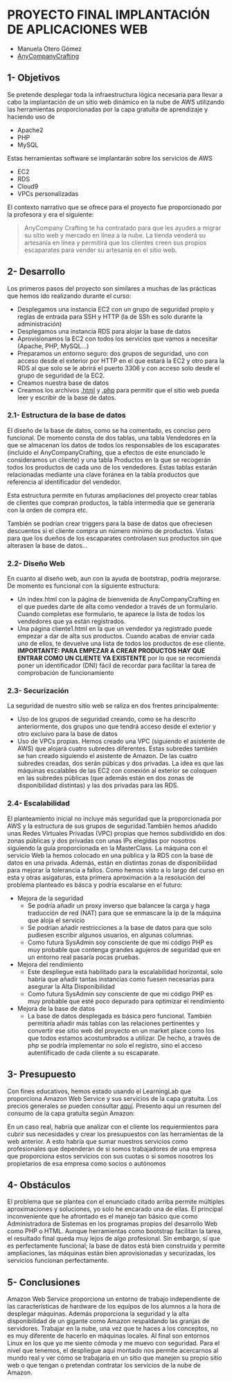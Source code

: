 # PROYECTO FINAL IMPLANTACIÓN DE APLICACIONES WEB
- Manuela Otero Gómez
- [AnyCompanyCrafting](https://http://54.167.196.180/)
  

## 1- Objetivos

Se pretende desplegar toda la infraestructura lógica necesaria para llevar a cabo la implantación de un sitio web dinámico en la nube de AWS utilizando las herramientas proporcionadas por la capa gratuíta de aprendizaje y haciendo uso de 
- Apache2
- PHP
- MySQL

Estas herramientas software se implantarán sobre los servicios de AWS

- EC2
- RDS
- Cloud9
- VPCs personalizadas

El contexto narrativo que se ofrece para el proyecto fue proporcionado por la profesora y era el siguiente:
> AnyCompany Crafting te ha contratado para que les ayudes a migrar su sitio web y mercado en línea a la nube.
La tienda venderá su artesanía en línea y permitirá que los clientes creen sus propios escaparates para vender su artesanía en el sitio web. 

## 2- Desarrollo

Los primeros pasos del proyecto son similares a muchas de las prácticas que hemos ido realizando durante el curso:
- Desplegamos una instancia EC2 con un grupo de seguridad propio y reglas de entrada para SSH y HTTP (la de SSh es solo durante la administración)
- Desplegamos una instancia RDS para alojar la base de datos
- Aprovisionamos la EC2 con todos los servicios que vamos a necesitar (Apache, PHP, MySQL...)
- Preparamos un entorno seguro: dos grupos de seguridad, uno con acceso desde el exterior por HTTP en el que estará la EC2 y otro para la RDS al que solo se le abrirá el puerto 3306 y con acceso solo desde el grupo de seguridad de la EC2.
- Creamos nuestra base de datos
- Creamos los archivos [.html](./Proyecto%20final/index.html) y [.php](./Proyecto%20final/php/) para permitir que el sitio web pueda leer y escribir de la base de datos. 

### 2.1- Estructura de la base de datos
  El diseño de la base de datos, como se ha comentado, es conciso pero funcional. De momento consta de dos tablas, una tabla Vendedores en la que se almacenan los datos de todos los responsables de los escaparates (incluido el AnyCompanyCrafting, que a efectos de este enunciado le consideramos un cliente) y una tabla Productos en la que se recogerán todos los productos de cada uno de los vendedores.
  Estas tablas estarán relacionadas mediante una clave foránea en la tabla productos que referencia al identificador del vendedor. 
  
  Esta estructura permite en futuras ampliaciones del proyecto crear tablas de clientes que compran productos, la tabla intermedia que se generaría con la orden de compra etc.

  También se podrían crear triggers para la base de datos que ofreciesen descuentos si el cliente compra un número mínimo de productos. Vistas para que los dueños de los escaparates controlasen sus productos sin que alterasen la base de datos...

### 2.2- Diseño Web
En cuanto al diseño web, aun con la ayuda de bootstrap, podría mejorarse. De momento es funcional con la siguiente estructura:
- Un index.html con la página de bienvenida de AnyCompanyCrafting en el que puedes darte de alta como vendedor a través de un formulario. Cuando completas ese formulario, te aparece la lista de todos los vendedores que ya están registrados.
- Una página cliente1.html en la que un vendedor ya registrado puede empezar a dar de alta sus productos. Cuando acabas de enviar cada uno de ellos, te devuelve una lista de todos los productos de ese cliente. **IMPORTANTE: PARA EMPEZAR A CREAR PRODUCTOS HAY QUE ENTRAR COMO UN CLIENTE YA EXISTENTE** por lo que se recomienda poner un identificador (DNI) fácil de recordar para facilitar la tarea de comprobación de funcionamiento

### 2.3- Securización
La seguridad de nuestro sitio web se raliza en dos frentes principalmente: 
- Uso de los grupos de seguridad creando, como se ha descrito anteriormente, dos grupos uno que tendrá acceso desde el exterior y otro excluivo para la base de datos
- Uso de VPCs propias. Hemos creado una VPC (siguiendo el asistente de AWS) que alojará cuatro subredes diferentes. Estas subredes también se han creado siguiendo el asistente de Amazon. De las cuatro subredes creadas, dos serán púbícas y dos privadas. La idea es que las máquinas escalables de las EC2 con conexión al exterior se coloquen en las subredes públicas (que además están en dos zonas de disponibilidad distintas) y las dos privadas para las RDS. 

###  2.4- Escalabilidad
El planteamiento inicial no incluye más seguridad que la proporcionada por AWS y la estructura de sus grupos de seguridad.También hemos añadido unas Redes Virtuales Privadas  (VPC) propias que hemos subdividido en dos zonas públicas y dos privadas con unas IPs elegidas por nosotros siguiendo la guía proporcionada en la MasterClass. La máquina con el servicio Web la hemos colocado en una pública y la RDS con la base de datos en una privada. Además, están en distintas zonas de disponibilidad para mejorar la tolerancia a fallos. 
Como hemos visto a lo largo del curso en esta y otras asigaturas, esta primera aproximación a la resolución del problema planteado es básca y podría escalarse en el futuro:
- Mejora de la seguridad
  - Se podría añadir un proxy inverso que balancee la carga y haga traducción de red (NAT) para que se enmascare la ip de la máquina que aloja el servicio
  - Se podrían añadir restricciones a la base de datos para que solo pudiesen escribir algunos usuarios, en algunas columnas.
  - Como futura SysAdmin soy consciente de que mi código PHP es muy probable que contenga grandes agujeros de seguridad que en un entorno real pasaría pocas pruebas. 
- Mejora del rendimiento
  - Este despliegue está habilitado para la escalabilidad horizontal, solo habría que añadir tantas instancias como fuesen necesarias para asegurar la Alta Disponibilidad
  - Como futura SysAdmin soy consciente de que mi código PHP es muy probable que esté poco depurado para optimizar el rendimiento
- Mejora de la base de datos
  - La base de datos desplegada es básica pero funcional. También permitiría añadir más tablas con las relaciones pertinentes y convertir ese sitio web del proyecto en un market place como los que todos estamos acostumbrados a utilizar. De hecho, a través de php se podría implementar no solo el registro, sino el acceso autentificado de cada cliente a su escaparate. 

## 3- Presupuesto
Con fines educativos, hemos estado usando el LearningLab que proporciona Amazon Web Service y sus servicios de la capa gratuíta. Los precios generales se pueden consultar [aquí](https://aws.amazon.com/es/pricing/?aws-products-pricing.sort-by=item.additionalFields.productNameLowercase&aws-products-pricing.sort-order=asc&awsf.Free%20Tier%20Type=*all&awsf.tech-category=*all). Presento aquí un resumen del consumo de la capa gratuíta según Amazon:

En un caso real, habría que analizar con el cliente los requiermientos para cubrir sus necesidades y crear los presupuestos con las herramientas de la web anterior. A esto habría que sumar nuestros servicios como profesionales que dependerán de si somos trabajadores de una empresa que proporciona estos servicios con sus cuotas o si somos nosotros los propietarios de esa empresa como socios o autónomos

## 4- Obstáculos
El problema que se plantea con el enunciado citado arriba permite múltiples aproximaciones y soluciones, yo solo he encarado una de ellas.
El principal inconveniente que he afrontado es el manejo tan básico que como Administradora de Sistemas en los programas propios del desarrollo Web como PHP o HTML. Aunque herramientas como bootstrap facilitan la tarea, el resultado final queda muy lejos de algo profesional. Sin embargo, sí que es perfectamente funcional; la base de datos está bien construida y permite ampliaciones, las máquinas están bien aprovisionadas y securizadas, los servicios funcionan perfectamente.

## 5- Conclusiones
Amazon Web Service proporciona un entorno de trabajo independiente de las características de hardware de los equipos de los alumnos a la hora de desplegar máquinas. Además proporciona la seguridad y la alta disponibilidad de un gigante como Amazon respaldando las granjas de servidores. 
Trabajar en la nube, una vez que te haces a los conceptos, no es muy diferente de hacerlo en máquinas locales. Al final son entornos Linux en los que yo me siento cómoda y me muevo con seguridad. 
Para el nivel que tenemos, el despliegue aquí montado nos permite acercarnos al mundo real y ver cómo se trabajaría en un sitio que manejen su propio sitio web o que tengan o pretendan contratar los servicios de la nube de Amazon. 